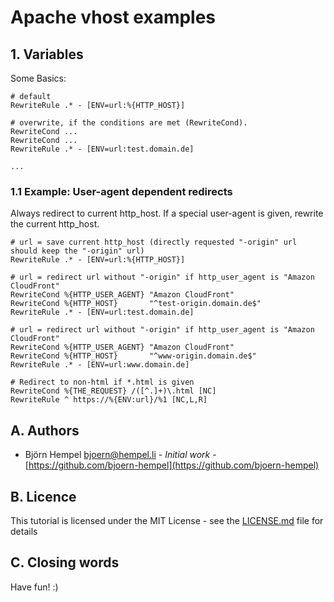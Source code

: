 # Apache vhost examples

## 1. Variables

Some Basics:

```
# default
RewriteRule .* - [ENV=url:%{HTTP_HOST}]

# overwrite, if the conditions are met (RewriteCond). 
RewriteCond ...
RewriteCond ...
RewriteRule .* - [ENV=url:test.domain.de]

...
```

### 1.1 Example: User-agent dependent redirects

Always redirect to current http_host. If a special user-agent is given, rewrite the current http_host.

```
# url = save current http_host (directly requested "-origin" url should keep the "-origin" url)
RewriteRule .* - [ENV=url:%{HTTP_HOST}]

# url = redirect url without "-origin" if http_user_agent is "Amazon CloudFront"
RewriteCond %{HTTP_USER_AGENT} "Amazon CloudFront"
RewriteCond %{HTTP_HOST}       "^test-origin.domain.de$"
RewriteRule .* - [ENV=url:test.domain.de]

# url = redirect url without "-origin" if http_user_agent is "Amazon CloudFront"
RewriteCond %{HTTP_USER_AGENT} "Amazon CloudFront"
RewriteCond %{HTTP_HOST}       "^www-origin.domain.de$"
RewriteRule .* - [ENV=url:www.domain.de]

# Redirect to non-html if *.html is given
RewriteCond %{THE_REQUEST} /([^.]+)\.html [NC]
RewriteRule ^ https://%{ENV:url}/%1 [NC,L,R]
```

## A. Authors

* Björn Hempel <bjoern@hempel.li> - _Initial work_ - [https://github.com/bjoern-hempel](https://github.com/bjoern-hempel)

## B. Licence

This tutorial is licensed under the MIT License - see the [LICENSE.md](/LICENSE.md) file for details

## C. Closing words

Have fun! :)

